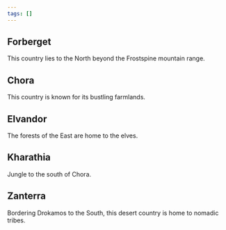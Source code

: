 ```yaml
---
tags: []
---
```

## Forberget
This country lies to the North beyond the Frostspine mountain range.
## Chora
This country is known for its bustling farmlands.
## Elvandor
The forests of the East are home to the elves.
## Kharathia
Jungle to the south of Chora.
## Zanterra
Bordering Drokamos to the South, this desert country is home to nomadic tribes.